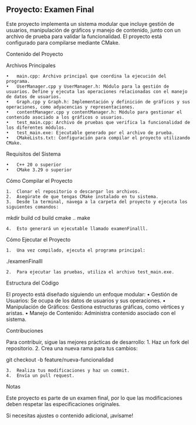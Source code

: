 ## Proyecto: Examen Final

Este proyecto implementa un sistema modular que incluye gestión de usuarios, manipulación de gráficos y manejo de contenido, junto con un archivo de prueba para validar la funcionalidad. El proyecto está configurado para compilarse mediante CMake.

Contenido del Proyecto

Archivos Principales

	•	main.cpp: Archivo principal que coordina la ejecución del programa.
	•	UserManager.cpp y UserManager.h: Módulo para la gestión de usuarios. Define y ejecuta las operaciones relacionadas con el manejo de datos de usuarios.
	•	Graph.cpp y Graph.h: Implementación y definición de gráficos y sus operaciones, como adyacencias y representaciones.
	•	contentManager.cpp y contentManager.h: Módulo para gestionar el contenido asociado a los gráficos o usuarios.
	•	test_main.cpp: Archivo de pruebas que verifica la funcionalidad de los diferentes módulos.
	•	test_main.exe: Ejecutable generado por el archivo de prueba.
	•	CMakeLists.txt: Configuración para compilar el proyecto utilizando CMake.

Requisitos del Sistema

	•	C++ 20 o superior
	•	CMake 3.29 o superior

Cómo Compilar el Proyecto

	1.	Clonar el repositorio o descargar los archivos.
	2.	Asegúrate de que tengas CMake instalado en tu sistema.
	3.	Desde la terminal, navega a la carpeta del proyecto y ejecuta los siguientes comandos:

mkdir build
cd build
cmake ..
make


	4.	Esto generará un ejecutable llamado examenFinalll.

Cómo Ejecutar el Proyecto

	1.	Una vez compilado, ejecuta el programa principal:

./examenFinalll


	2.	Para ejecutar las pruebas, utiliza el archivo test_main.exe.

Estructura del Código

El proyecto está diseñado siguiendo un enfoque modular:
	•	Gestión de Usuarios: Se ocupa de los datos de usuarios y sus operaciones.
	•	Manipulación de Gráficos: Gestiona estructuras gráficas, como vértices y aristas.
	•	Manejo de Contenido: Administra contenido asociado con el sistema.

Contribuciones

Para contribuir, sigue las mejores prácticas de desarrollo:
	1.	Haz un fork del repositorio.
	2.	Crea una nueva rama para tus cambios:

git checkout -b feature/nueva-funcionalidad


	3.	Realiza tus modificaciones y haz un commit.
	4.	Envía un pull request.

Notas

Este proyecto es parte de un examen final, por lo que las modificaciones deben respetar las especificaciones originales.

Si necesitas ajustes o contenido adicional, ¡avísame!

